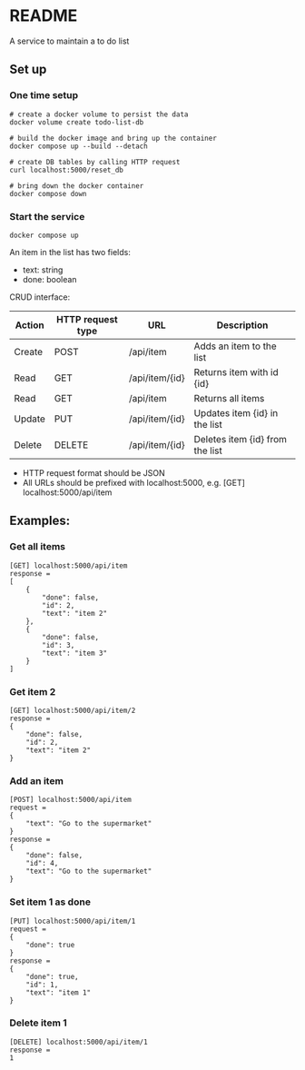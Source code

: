 # README

A service to maintain a to do list

## Set up

### One time setup

```
# create a docker volume to persist the data
docker volume create todo-list-db

# build the docker image and bring up the container
docker compose up --build --detach

# create DB tables by calling HTTP request
curl localhost:5000/reset_db

# bring down the docker container
docker compose down
```

### Start the service

```
docker compose up
```

An item in the list has two fields:

- text: string
- done: boolean

CRUD interface:

| Action | HTTP request type | URL            | Description                     |
| ------ | ----------------- | -------------- | ------------------------------- |
| Create | POST              | /api/item      | Adds an item to the list        |
| Read   | GET               | /api/item/{id} | Returns item with id {id}       |
| Read   | GET               | /api/item      | Returns all items               |
| Update | PUT               | /api/item/{id} | Updates item {id} in the list   |
| Delete | DELETE            | /api/item/{id} | Deletes item {id} from the list |

- HTTP request format should be JSON
- All URLs should be prefixed with localhost:5000, e.g. [GET] localhost:5000/api/item

## Examples:

### Get all items

```
[GET] localhost:5000/api/item
response =
[
    {
        "done": false,
        "id": 2,
        "text": "item 2"
    },
    {
        "done": false,
        "id": 3,
        "text": "item 3"
    }
]
```

### Get item 2

```
[GET] localhost:5000/api/item/2
response =
{
    "done": false,
    "id": 2,
    "text": "item 2"
}
```

### Add an item

```
[POST] localhost:5000/api/item
request =
{
    "text": "Go to the supermarket"
}
response =
{
    "done": false,
    "id": 4,
    "text": "Go to the supermarket"
}
```

### Set item 1 as done

```
[PUT] localhost:5000/api/item/1
request =
{
    "done": true
}
response =
{
    "done": true,
    "id": 1,
    "text": "item 1"
}
```

### Delete item 1

```
[DELETE] localhost:5000/api/item/1
response =
1
```
